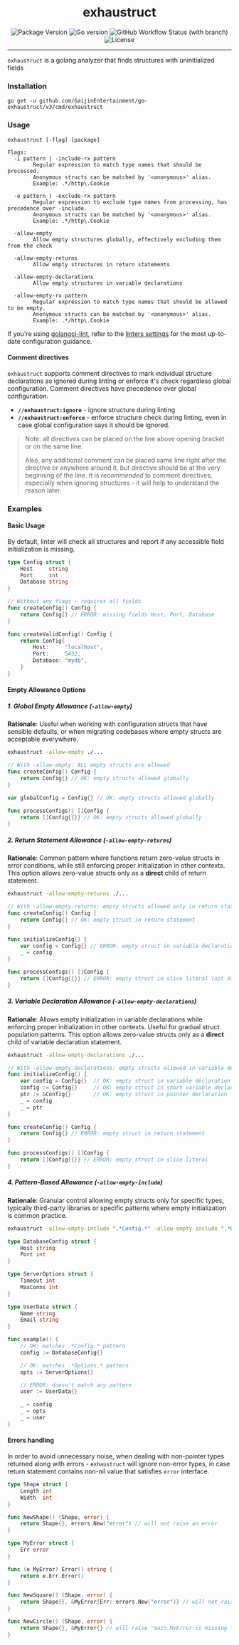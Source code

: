 <div align="center">

# exhaustruct

![Package Version](https://img.shields.io/github/v/release/GaijinEntertainment/go-exhaustruct?style=flat-square)
![Go version](https://img.shields.io/github/go-mod/go-version/GaijinEntertainment/go-exhaustruct?style=flat-square)
![GitHub Workflow Status (with branch)](https://img.shields.io/github/actions/workflow/status/GaijinEntertainment/go-exhaustruct/ci.yml?branch=master)
![License](https://img.shields.io/github/license/GaijinEntertainment/go-exhaustruct?style=flat-square)

</div>

---

`exhaustruct` is a golang analyzer that finds structures with uninitialized fields

### Installation

```shell
go get -u github.com/GaijinEntertainment/go-exhaustruct/v3/cmd/exhaustruct
```

### Usage

```
exhaustruct [-flag] [package]

Flags:
  -i pattern | -include-rx pattern
        Regular expression to match type names that should be processed.
        Anonymous structs can be matched by '<anonymous>' alias.
        Example: .*/http\.Cookie

  -e pattern | -exclude-rx pattern
        Regular expression to exclude type names from processing, has precedence over -include.
        Anonymous structs can be matched by '<anonymous>' alias.
        Example: .*/http\.Cookie

  -allow-empty
        Allow empty structures globally, effectively excluding them from the check

  -allow-empty-returns
        Allow empty structures in return statements

  -allow-empty-declarations
        Allow empty structures in variable declarations

  -allow-empty-rx pattern
        Regular expression to match type names that should be allowed to be empty.
        Anonymous structs can be matched by '<anonymous>' alias.
        Example: .*/http\.Cookie
```

If you're using [golangci-lint](https://golangci-lint.run/), refer to
the [linters settings](https://golangci-lint.run/usage/linters/#exhaustruct) for the most up-to-date configuration
guidance.

#### Comment directives

`exhaustruct` supports comment directives to mark individual structure declarations as ignored during linting or enforce
it's check regardless global configuration. Comment directives have precedence over global configuration.

- **`//exhaustruct:ignore`** - ignore structure during linting
- **`//exhaustruct:enforce`** - enforce structure check during linting, even in case global configuration says it should
  be ignored.

> Note: all directives can be placed on the line above opening bracket or on the same line.
>
> Also, any additional comment can be placed same line right after the directive or anywhere around it, but directive
> should be at the very beginning of the line. It is _recommended_ to comment directives, especially when ignoring
> structures - it will help to understand the reason later.

### Examples

#### Basic Usage

By default, linter will check all structures and report if any accessible field initialization is missing.

```go
type Config struct {
	Host     string
	Port     int
	Database string
}

// Without any flags - requires all fields
func createConfig() Config {
	return Config{} // ERROR: missing fields Host, Port, Database
}

func createValidConfig() Config {
	return Config{
		Host:     "localhost",
		Port:     5432,
		Database: "mydb",
	}
}
```

#### Empty Allowance Options

##### 1. Global Empty Allowance (`-allow-empty`)

**Rationale**: Useful when working with configuration structs that have sensible defaults, or when migrating codebases
where empty structs are acceptable everywhere.

```bash
exhaustruct -allow-empty ./...
```

```go
// With -allow-empty: ALL empty structs are allowed
func createConfig() Config {
	return Config{} // OK: empty structs allowed globally
}

var globalConfig = Config{} // OK: empty structs allowed globally

func processConfigs() []Config {
	return []Config{{}} // OK: empty structs allowed globally
}
```

##### 2. Return Statement Allowance (`-allow-empty-returns`)

**Rationale**: Common pattern where functions return zero-value structs in error conditions, while still enforcing
proper initialization in other contexts.  
This option allows zero-value structs only as a **direct** child of return statement.

```bash
exhaustruct -allow-empty-returns ./...
```

```go
// With -allow-empty-returns: empty structs allowed only in return statements
func createConfig() Config {
	return Config{} // OK: empty struct in return statement
}

func initializeConfig() {
	var config = Config{} // ERROR: empty struct in variable declaration
	_ = config
}

func processConfigs() []Config {
	return []Config{{}} // ERROR: empty struct in slice literal (not direct child of return statement)
}
```

##### 3. Variable Declaration Allowance (`-allow-empty-declarations`)

**Rationale**: Allows empty initialization in variable declarations while enforcing proper initialization in other
contexts. Useful for gradual struct population patterns.
This option allows zero-value structs only as a **direct** child of variable declaration statement.

```bash
exhaustruct -allow-empty-declarations ./...
```

```go
// With -allow-empty-declarations: empty structs allowed in variable declarations
func initializeConfig() {
	var config = Config{}  // OK: empty struct in variable declaration
	config := Config{}     // OK: empty struct in short variable declaration
	ptr := &Config{}       // OK: empty struct in pointer declaration
	_ = config
	_ = ptr
}

func createConfig() Config {
	return Config{} // ERROR: empty struct in return statement
}

func processConfigs() []Config {
	return []Config{{}} // ERROR: empty struct in slice literal
}
```

##### 4. Pattern-Based Allowance (`-allow-empty-include`)

**Rationale**: Granular control allowing empty structs only for specific types, typically third-party libraries or
specific patterns where empty initialization is common practice.

```bash
exhaustruct -allow-empty-include ".*Config.*" -allow-empty-include ".*Options.*" ./...
```

```go
type DatabaseConfig struct {
	Host string
	Port int
}

type ServerOptions struct {
	Timeout int
	MaxConns int
}

type UserData struct {
	Name string
	Email string
}

func example() {
	// OK: matches .*Config.* pattern
	config := DatabaseConfig{}

	// OK: matches .*Options.* pattern
	opts := ServerOptions{}

	// ERROR: doesn't match any pattern
	user := UserData{}

	_ = config
	_ = opts
	_ = user
}
```

#### Errors handling

In order to avoid unnecessary noise, when dealing with non-pointer types returned along with errors - `exhaustruct` will
ignore non-error types, in case return statement contains non-nil value that satisfies `error` interface.

```go
type Shape struct {
	Length int
	Width  int
}

func NewShape() (Shape, error) {
	return Shape{}, errors.New("error") // will not raise an error
}

type MyError struct {
	Err error
}

func (e MyError) Error() string {
	return e.Err.Error()
}

func NewSquare() (Shape, error) {
	return Shape{}, &MyError{Err: errors.New("error")} // will not raise an error
}

func NewCircle() (Shape, error) {
	return Shape{}, &MyError{} // will raise "main.MyError is missing field Err"
}

```
